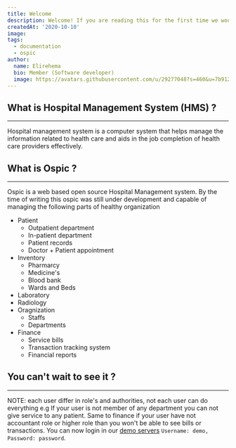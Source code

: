 ```yaml
---
title: Welcome
description: Welcome! If you are reading this for the first time we would ruther say welcome to Ospic HMS documentation. Official documentation for Ospic Hospital Management system (HMS).
createdAt: '2020-10-10'
image: 
tags:
  - documentation
  - ospic
author:
  name: Elirehema
  bio: Member (Software developer)
  image: https://avatars.githubusercontent.com/u/29277048?s=460&u=7b9129df86f037dc4fb021e22ecbf252f308e688&v=4
---
```


## What is Hospital Management System (HMS) ?


---

Hospital management system is a computer system that helps manage the information related to health care and aids in the job completion of health care providers effectively.

## What is Ospic ? 
---
Ospic is a web based open source Hospital Management system. By the time of writing this ospic was still under development and capable of managing the following parts of healthy organization
- Patient 
  - Outpatient department
  - In-patient department
  - Patient records
  - Doctor + Patient appointment
- Inventory
  - Pharmarcy
  - Medicine's
  - Blood bank
  - Wards and Beds
- Laboratory
- Radiology
- Oragnization
  - Staffs
  - Departments 
- Finance
  - Service bills
  - Transaction tracking system
  - Financial reports 


## You can't wait to see it ?
---
NOTE: each user differ in role's and authorities, not each user can do everything e.g If your user is not member of any department you can not give service to any patient. Same to finance if your user have not accountant role or higher role than you won't be able to see bills or transactions. You can now login in our [demo servers](https://app.ospicx.com/#/finance) `Username: demo, Password: password`. 

